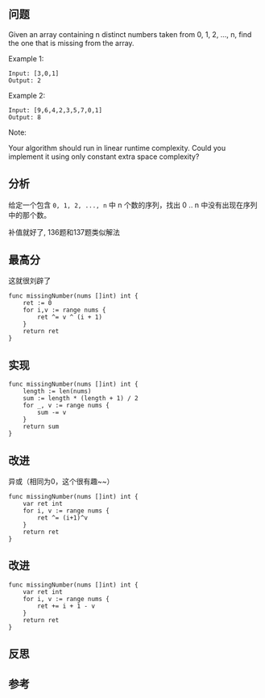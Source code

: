 ## 问题
Given an array containing n distinct numbers taken from 0, 1, 2, ..., n, find the one that is missing from the array.

Example 1:
```
Input: [3,0,1]
Output: 2
```

Example 2:
```
Input: [9,6,4,2,3,5,7,0,1]
Output: 8
```

Note:

Your algorithm should run in linear runtime complexity. Could you implement it using only constant extra space complexity?

## 分析
给定一个包含 `0, 1, 2, ..., n` 中 n 个数的序列，找出 0 .. n 中没有出现在序列中的那个数。

补值就好了, 136题和137题类似解法

## 最高分
这就很刘辟了
```golang
func missingNumber(nums []int) int {
	ret := 0
	for i,v := range nums {
		ret ^= v ^ (i + 1)
	}
	return ret
}
```

## 实现
```golang
func missingNumber(nums []int) int {
	length := len(nums)
	sum := length * (length + 1) / 2
	for _, v := range nums {
		sum -= v
	}
	return sum
}
```

## 改进
异或（相同为0，这个很有趣~~）
```golang
func missingNumber(nums []int) int {
	var ret int
	for i, v := range nums {
		ret ^= (i+1)^v
	}
	return ret
}
```

## 改进
```golang
func missingNumber(nums []int) int {
	var ret int
	for i, v := range nums {
		ret += i + 1 - v
	}
	return ret
}
```

## 反思

## 参考